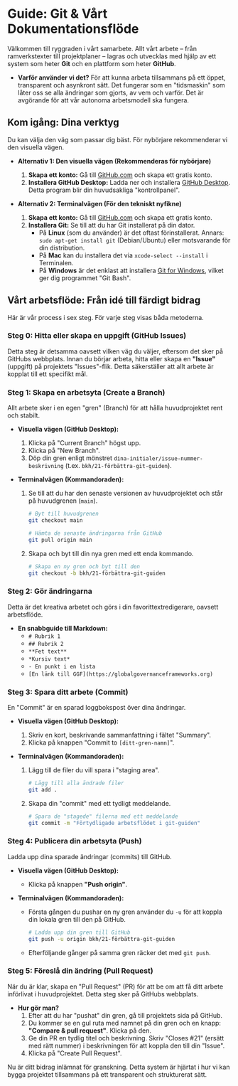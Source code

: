 # **Guide: Git & Vårt Dokumentationsflöde**

Välkommen till ryggraden i vårt samarbete. Allt vårt arbete – från ramverkstexter till projektplaner – lagras och utvecklas med hjälp av ett system som heter **Git** och en plattform som heter **GitHub**.

  * **Varför använder vi det?** För att kunna arbeta tillsammans på ett öppet, transparent och asynkront sätt. Det fungerar som en "tidsmaskin" som låter oss se alla ändringar som gjorts, av vem och varför. Det är avgörande för att vår autonoma arbetsmodell ska fungera.

## **Kom igång: Dina verktyg**

Du kan välja den väg som passar dig bäst. För nybörjare rekommenderar vi den visuella vägen.

  * **Alternativ 1: Den visuella vägen (Rekommenderas för nybörjare)**

    1.  **Skapa ett konto:** Gå till [GitHub.com](https://github.com) och skapa ett gratis konto.
    2.  **Installera GitHub Desktop:** Ladda ner och installera [GitHub Desktop](https://desktop.github.com/). Detta program blir din huvudsakliga "kontrollpanel".

  * **Alternativ 2: Terminalvägen (För den tekniskt nyfikne)**

    1.  **Skapa ett konto:** Gå till [GitHub.com](https://github.com) och skapa ett gratis konto.
    2.  **Installera Git:** Se till att du har Git installerat på din dator.
          * På **Linux** (som du använder) är det oftast förinstallerat. Annars: `sudo apt-get install git` (Debian/Ubuntu) eller motsvarande för din distribution.
          * På **Mac** kan du installera det via `xcode-select --install` i Terminalen.
          * På **Windows** är det enklast att installera [Git for Windows](https://git-scm.com/download/win), vilket ger dig programmet "Git Bash".

## **Vårt arbetsflöde: Från idé till färdigt bidrag**

Här är vår process i sex steg. För varje steg visas båda metoderna.

### **Steg 0: Hitta eller skapa en uppgift (GitHub Issues)**

Detta steg är detsamma oavsett vilken väg du väljer, eftersom det sker på GitHubs webbplats. Innan du börjar arbeta, hitta eller skapa en **"Issue"** (uppgift) på projektets "Issues"-flik. Detta säkerställer att allt arbete är kopplat till ett specifikt mål.

### **Steg 1: Skapa en arbetsyta (Create a Branch)**

Allt arbete sker i en egen "gren" (Branch) för att hålla huvudprojektet rent och stabilt.

  * **Visuella vägen (GitHub Desktop):**

    1.  Klicka på "Current Branch" högst upp.
    2.  Klicka på "New Branch".
    3.  Döp din gren enligt mönstret `dina-initialer/issue-nummer-beskrivning` (t.ex. `bkh/21-förbättra-git-guiden`).

  * **Terminalvägen (Kommandoraden):**

    1.  Se till att du har den senaste versionen av huvudprojektet och står på huvudgrenen (`main`).
        ```bash
        # Byt till huvudgrenen
        git checkout main

        # Hämta de senaste ändringarna från GitHub
        git pull origin main
        ```
    2.  Skapa och byt till din nya gren med ett enda kommando.
        ```bash
        # Skapa en ny gren och byt till den
        git checkout -b bkh/21-förbättra-git-guiden
        ```

### **Steg 2: Gör ändringarna**

Detta är det kreativa arbetet och görs i din favorittextredigerare, oavsett arbetsflöde.

  * **En snabbguide till Markdown:**
      * `# Rubrik 1`
      * `## Rubrik 2`
      * `**Fet text**`
      * `*Kursiv text*`
      * `- En punkt i en lista`
      * `[En länk till GGF](https://globalgovernanceframeworks.org)`

### **Steg 3: Spara ditt arbete (Commit)**

En "Commit" är en sparad loggbokspost över dina ändringar.

  * **Visuella vägen (GitHub Desktop):**

    1.  Skriv en kort, beskrivande sammanfattning i fältet "Summary".
    2.  Klicka på knappen "Commit to `[ditt-gren-namn]`".

  * **Terminalvägen (Kommandoraden):**

    1.  Lägg till de filer du vill spara i "staging area".
        ```bash
        # Lägg till alla ändrade filer
        git add .
        ```
    2.  Skapa din "commit" med ett tydligt meddelande.
        ```bash
        # Spara de "stagede" filerna med ett meddelande
        git commit -m "Förtydligade arbetsflödet i git-guiden"
        ```

### **Steg 4: Publicera din arbetsyta (Push)**

Ladda upp dina sparade ändringar (commits) till GitHub.

  * **Visuella vägen (GitHub Desktop):**

      * Klicka på knappen **"Push origin"**.

  * **Terminalvägen (Kommandoraden):**

      * Första gången du pushar en ny gren använder du `-u` för att koppla din lokala gren till den på GitHub.
        ```bash
        # Ladda upp din gren till GitHub
        git push -u origin bkh/21-förbättra-git-guiden
        ```
      * Efterföljande gånger på samma gren räcker det med `git push`.

### **Steg 5: Föreslå din ändring (Pull Request)**

När du är klar, skapa en "Pull Request" (PR) för att be om att få ditt arbete införlivat i huvudprojektet. Detta steg sker på GitHubs webbplats.

  * **Hur gör man?**
    1.  Efter att du har "pushat" din gren, gå till projektets sida på GitHub.
    2.  Du kommer se en gul ruta med namnet på din gren och en knapp: **"Compare & pull request"**. Klicka på den.
    3.  Ge din PR en tydlig titel och beskrivning. Skriv "Closes \#21" (ersätt med rätt nummer) i beskrivningen för att koppla den till din "Issue".
    4.  Klicka på "Create Pull Request".

Nu är ditt bidrag inlämnat för granskning. Detta system är hjärtat i hur vi kan bygga projektet tillsammans på ett transparent och strukturerat sätt.
